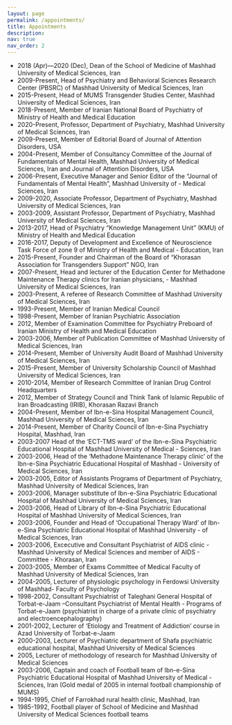 ```yaml
---
layout: page
permalink: /appointments/
title: Appointments
description: 
nav: true
nav_order: 2
---
```


- 2018 (Apr)—2020 (Dec), Dean of the School of Medicine of Mashhad University of Medical Sciences, Iran
- 2009-Present, Head of Psychiatry and Behavioral Sciences Research Center (PBSRC) of Mashhad University of Medical Sciences, Iran
- 2015-Present, Head of MUMS Transgender Studies Center, Mashhad University of Medical Sciences, Iran
- 2018-Present, Member of Iranian National Board of Psychiatry of Ministry of Health and Medical Education
- 2020-Present, Professor, Department of Psychiatry, Mashhad University of Medical Sciences, Iran
- 2009-Present, Member of Editorial Board of Journal of Attention Disorders, USA
- 2004-Present, Member of Consultancy Committee of the Journal of Fundamentals of Mental Health, Mashhad University of Medical Sciences, Iran and Journal of Attention Disorders, USA
- 2006-Present, Executive Manager and Senior Editor of the “Journal of Fundamentals of Mental Health”, Mashhad University of - Medical Sciences, Iran
- 2009-2020, Associate Professor, Department of Psychiatry, Mashhad University of Medical Sciences, Iran
- 2003-2009, Assistant Professor, Department of Psychiatry, Mashhad University of Medical Sciences, Iran
- 2013-2017, Head of Psychiatry “Knowledge Management Unit” (KMU) of Ministry of Health and Medical Education
- 2016-2017, Deputy of Development and Excellence of Neuroscience Task Force of zone 9 of Ministry of Health and Medical - Education, Iran
- 2015-Present, Founder and Chairman of the Board of “Khorasan Association for Transgenders Support” NGO, Iran
- 2007-Present, Head and lecturer of the Education Center for Methadone Maintenance Therapy clinics for Iranian physicians, - Mashhad University of Medical Sciences, Iran
- 2003-Present, A referee of Research Committee of Mashhad University of Medical Sciences, Iran
- 1993-Present, Member of Iranian Medical Council 
- 1998-Present, Member of Iranian Psychiatric Association 
- 2012, Member of Examination Committee for Psychiatry Preboard of Iranian Ministry of Health and Medical Education
- 2003-2006, Member of Publication Committee of Mashhad University of Medical Sciences, Iran
- 2014-Present, Member of University Audit Board of Mashhad University of Medical Sciences, Iran 
- 2015-Present, Member of University Scholarship Council of Mashhad University of Medical Sciences, Iran 
- 2010-2014, Member of Research Committee of Iranian Drug Control Headquarters
- 2012, Member of Strategy Council and Think Tank of Islamic Republic of Iran Broadcasting (IRIB), Khorasan Razavi Branch
- 2004-Present, Member of Ibn-e-Sina Hospital Management Council, Mashhad University of Medical Sciences, Iran 
- 2014-Present, Member of Charity Council of Ibn-e-Sina Psychiatry Hospital, Mashhad, Iran 
- 2003-2007 Head of the ‘ECT-TMS ward’ of the Ibn-e-Sina Psychiatric Educational Hospital of Mashhad University of Medical - Sciences, Iran
- 2003-2006, Head of the ‘Methadone Maintenance Therapy clinic’ of the Ibn-e-Sina Psychiatric Educational Hospital of Mashhad - University of Medical Sciences, Iran
- 2003-2005, Editor of Assistants Programs of Department of Psychiatry, Mashhad University of Medical Sciences, Iran
- 2003-2006, Manager substitute of Ibn-e-Sina Psychiatric Educational Hospital of Mashhad University of Medical Sciences, Iran
- 2003-2006, Head of Library of Ibn-e-Sina Psychiatric Educational Hospital of Mashhad University of Medical Sciences, Iran
- 2003-2006, Founder and Head of ‘Occupational Therapy Ward’ of Ibn-e-Sina Psychiatric Educational Hospital of Mashhad University - of Medical Sciences, Iran
- 2003-2006, Excecutive and Consultant Psychiatrist of AIDS clinic - Mashhad University of Medical Sciences and member of AIDS - Committee - Khorasan, Iran
- 2003-2005, Member of Exams Committee of Medical Faculty of Mashhad University of Medical Sciences, Iran
- 2004-2005, Lecturer of physiologic psychology in Ferdowsi University of Mashhad- Faculty of Psychology
- 1998-2002, Consultant Psychiatrist of Taleghani General Hospital of Torbat-e-Jaam –Consultant Psychiatrist of Mental Health - Programs of Torbat-e-Jaam (psychiatrist in charge of a private clinic of psychiatry and electroencephalography)
- 2001-2002, Lecturer of ‘Etiology and Treatment of Addiction’ course in Azad University of Torbat-e-Jaam
- 2000-2003, Lecturer of Psychiatric department of Shafa psychiatric educational hospital, Mashhad University of Medical Sciences
- 2005, Lecturer of methodology of research for Mashhad University of Medical Sciences
- 2003-2006, Captain and coach of Football team of Ibn-e-Sina Psychiatric Educational Hospital of Mashhad University of Medical - Sciences, Iran (Gold medal of 2005 in internal football championship of MUMS)
- 1994-1995, Chief of Farrokhad rural health clinic, Mashhad, Iran
- 1985-1992, Football player of School of Medicine and Mashhad University of Medical Sciences football teams